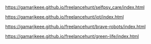 https://gamarjkeee.github.io/freelancehunt/selfpsy_care/index.html

https://gamarjkeee.github.io/freelancehunt/iot/index.html

https://gamarjkeee.github.io/freelancehunt/brave-robots/index.html

https://gamarjkeee.github.io/freelancehunt/green-life/index.html
